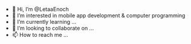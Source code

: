 - 👋 Hi, I’m @LetaaEnoch
- 👀 I’m interested in mobile app development & computer programming
- 🌱 I’m currently learning ...
- 💞️ I’m looking to collaborate on ...
- 📫 How to reach me ...

<!---
LetaaEnoch/LetaaEnoch is a ✨ special ✨ repository because its `README.md` (this file) appears on your GitHub profile.
You can click the Preview link to take a look at your changes.
--->
